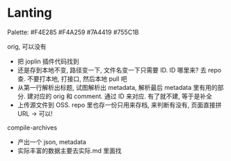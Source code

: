 # Lanting

Palette: #F4E285 #F4A259 #7A4419 #755C1B

orig, 可以没有

- 把 joplin 插件代码找到
- 还是存到本地不变, 路径变一下, 文件名变一下只需要 ID. ID 哪里来? 去 repo 查. 不要打本地, 打接口, 然后本地 pull 吧
- 从第一行解析出标题, 试图解析出 metadata, 解析最后 metadata 里有用的部分. 建对应的 orig 和 comment. 通过 ID 来对应. 有了就不建, 等于是补全
- 上传源文件到 OSS. repo 里也存一份只用来存档, 来判断有没有, 页面直接拼 URL -> 可以!

compile-archives

- 产出一个 json, metadata
- 实际丰富的数据主要去实际.md 里面找
